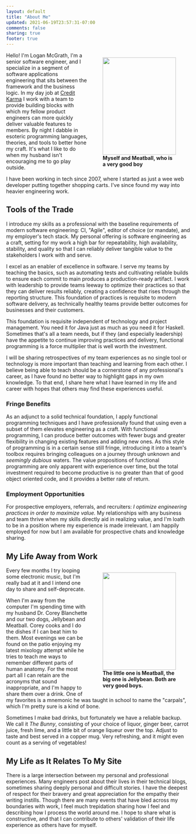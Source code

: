 ```yaml
---
layout: default
title: "About Me"
updated: 2021-06-19T23:57:31-07:00
comments: false
sharing: true
footer: true
---
```


<figure style="width: 200px; float: right;">
  <picture>
    <source srcset='$route-to("images/personal/headshot-w-meatball-doge.png")$'>
    <img width="200" height="266" src='$route-to("images/personal/headshot-w-meatball-doge.png")$'>
  </picture>
  <figcaption style="width: 200px; font-weight: bold;">Myself and Meatball, who is a very good boy</figcaption>
</figure>

Hello! I'm Logan McGrath, I'm a senior software engineer, and I specialize in a segment of software applications engineering that sits between the framework and the business logic. In my day job at [Credit Karma][] I work with a team to provide building blocks with which my fellow product engineers can more quickly deliver valuable features to members. By night I dabble in esoteric programming languages, theories, and tools to better hone my craft. It's what I like to do when my husband isn't encouraging me to go play outside.

I have been working in tech since 2007, where I started as just a wee web developer putting together shopping carts. I've since found my way into heavier engineering work.

## Tools of the Trade

I introduce my skills as a professional with the baseline requirements of modern software engineering: CI, "Agile", editor of choice (or mandate), and my employer's tech stack. My personal offering is software engineering as a craft, setting for my work a high bar for repeatability, high availability, stability, and quality so that I can reliably deliver tangible value to the stakeholders I work with and serve.

I excel as an enabler of excellence in software. I serve my teams by teaching the basics, such as automating tests and cultivating reliable builds to ensure each commit to main produces a production-ready artifact. I work with leadership to provide teams leeway to optimize their practices so that they can deliver results reliably, creating a confidence that rises through the reporting structure. This foundation of practices is requisite to modern software delivery, as technically healthy teams provide better outcomes for businesses and their customers.

This foundation is requisite independent of technology and project management. You need it for Java just as much as you need it for Haskell. Sometimes that's all a team needs, but if they (and especially leadership) have the appetite to continue improving practices and delivery, functional programming is a force multiplier that is well worth the investment.

I will be sharing retrospectives of my team experiences as no single tool or technology is more important than teaching and learning from each other. I believe being able to teach should be a cornerstone of any professional's career, as I have found no better way to highlight gaps in my own knowledge. To that end, I share here what I have learned in my life and career with hopes that others may find these experiences useful.

### Fringe Benefits

As an adjunct to a solid technical foundation, I apply functional programming techniques and I have professionally found that using even a subset of them elevates engineering as a craft. With functional programming, I can produce better outcomes with fewer bugs and greater flexibility in changing existing features and adding new ones. As this style of programming is in a certain sense still fringe, introducing it into a team's toolbox requires bringing colleagues on a journey through unknown and _seemingly dubious_ waters. The value propositions of functional programming are only apparent with experience over time, but the total investment required to become productive is no greater than that of good object oriented code, and it provides a better rate of return.

### Employment Opportunities

For prospective employers, referrals, and recruiters: _I optimize engineering practices in order to maximize value._ My relationships with any business and team thrive when my skills directly aid in realizing value, and I'm loath to be in a position where my experience is made irrelevant. I am happily employed for now but I am available for prospective chats and knowledge sharing.

## My Life Away from Work

<figure style="float: right;">
  <picture>
    <source srcset='$route-to("images/personal/meatball-n-jelly-doges.png")$'>
    <img width="200" height="266" src='$route-to("images/personal/meatball-n-jelly-doges.png")$'>
  </picture>
  <figcaption style="width: 200px; font-weight: bold;">The little one is Meatball, the big one is Jellybean. Both are very good boys.</figcaption>
</figure>

Every few months I try looping some electronic music, but I'm really bad at it and I intend one day to share and self-deprecate.

When I'm away from the computer I'm spending time with my husband Dr. Corey Blanchette and our two dogs, Jellybean and Meatball. Corey cooks and I do the dishes if I can beat him to them. Most evenings we can be found on the patio enjoying my latest mixology attempt while he tries to teach me ways to remember different parts of human anatomy. For the most part all I can retain are the acronyms that sound inappropriate, and I'm happy to share them over a drink. One of my favorites is a mnemonic he was taught in school to name the "carpals", which I'm pretty sure is a kind of bone.

Sometimes I make bad drinks, but fortunately we have a reliable backup. We call it _The Bunny_, consisting of your choice of liquor, ginger beer, carrot juice, fresh lime, and a little bit of orange liqueur over the top. Adjust to taste and best served in a copper mug. Very refreshing, and it might even count as a serving of vegetables!

## My Life as It Relates To My Site

There is a large intersection between my personal and professional experiences. Many engineers post about their lives in their technical blogs, sometimes sharing deeply personal and difficult stories. I have the deepest of respect for their bravery and great appreciation for the empathy their writing instills. Though there are many events that have bled across my boundaries with work, I feel much trepidation sharing how I feel and describing how I process the world around me. I hope to share what is constructive, and that I can contribute to others' validation of their life experience as others have for myself.

[Credit Karma]: https://www.creditkarma.com/about
[LinkedIn profile]: https://www.linkedin.com/in/loganmcgrath/
